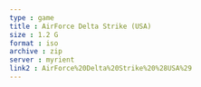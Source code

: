```yaml
---
type : game
title : AirForce Delta Strike (USA)
size : 1.2 G
format : iso
archive : zip
server : myrient
link2 : AirForce%20Delta%20Strike%20%28USA%29
---
```

